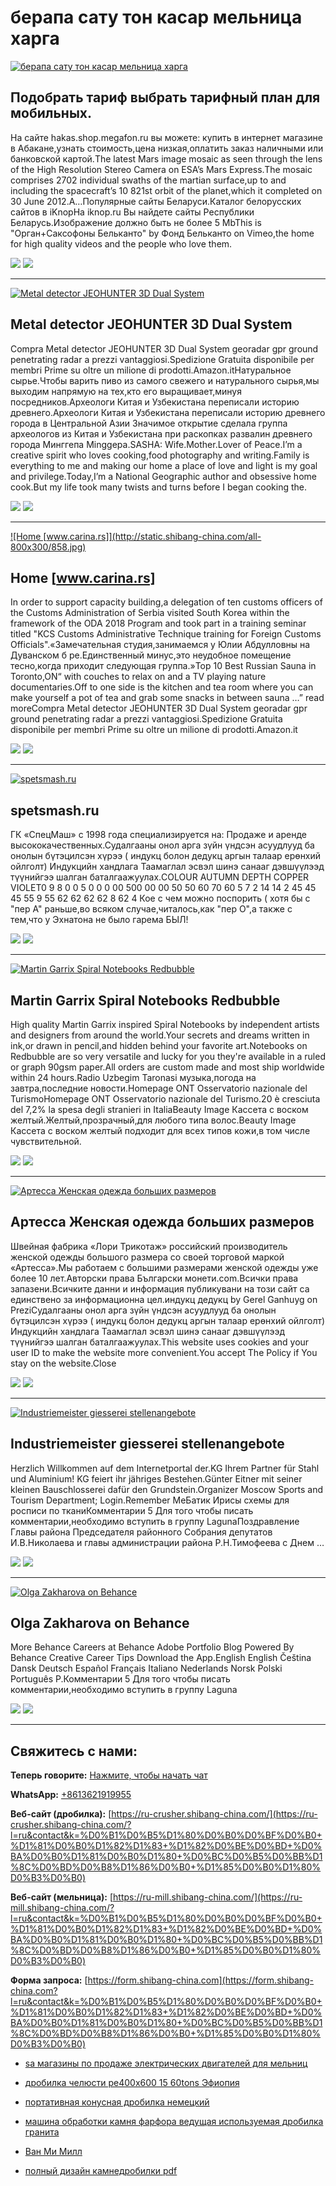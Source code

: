 # берапа сату тон касар мельница харга

<a href="https://swt.shibang-china.com/?l=ru&img&k=%D0%B1%D0%B5%D1%80%D0%B0%D0%BF%D0%B0+%D1%81%D0%B0%D1%82%D1%83+%D1%82%D0%BE%D0%BD+%D0%BA%D0%B0%D1%81%D0%B0%D1%80+%D0%BC%D0%B5%D0%BB%D1%8C%D0%BD%D0%B8%D1%86%D0%B0+%D1%85%D0%B0%D1%80%D0%B3%D0%B0" target="_blank">![берапа сату тон касар мельница харга](http://static.shibang-china.com/all-800x300/747.jpg)</a>

## Подобрать тариф выбрать тарифный план для мобильных.
На сайте hakas.shop.megafon.ru вы можете: купить в интернет магазине в Абакане,узнать стоимость,цена низкая,оплатить заказ наличными или банковской картой.The latest Mars image mosaic as seen through the lens of the High Resolution Stereo Camera on ESA’s Mars Express.The mosaic comprises 2702 individual swaths of the martian surface,up to and including the spacecraft’s 10 821st orbit of the planet,which it completed on 30 June 2012.A…Популярные сайты Беларуси.Каталог белорусских сайтов в iKnopНа iknop.ru Вы найдете сайты Республики Беларусь.Изображение должно быть не более 5 MbThis is &quot;Орган+Саксофоны Бельканто&quot; by Фонд Бельканто on Vimeo,the home for high quality videos and the people who love them.


<a href="https://whatsapp.shibangsoft.com/WhatsApp.php" target="_blank" title="WhatsApp">![](http://static.shibang-china.com/icon/whatsapp.png)</a> <a href="https://swt.shibang-china.com/?l=ru&icon&k=%D0%B1%D0%B5%D1%80%D0%B0%D0%BF%D0%B0+%D1%81%D0%B0%D1%82%D1%83+%D1%82%D0%BE%D0%BD+%D0%BA%D0%B0%D1%81%D0%B0%D1%80+%D0%BC%D0%B5%D0%BB%D1%8C%D0%BD%D0%B8%D1%86%D0%B0+%D1%85%D0%B0%D1%80%D0%B3%D0%B0" target="_blank">![](http://static.shibang-china.com/icon/chat-ru.png)</a>

---

<a href="https://swt.shibang-china.com/?l=ru&img&k=%D0%B1%D0%B5%D1%80%D0%B0%D0%BF%D0%B0+%D1%81%D0%B0%D1%82%D1%83+%D1%82%D0%BE%D0%BD+%D0%BA%D0%B0%D1%81%D0%B0%D1%80+%D0%BC%D0%B5%D0%BB%D1%8C%D0%BD%D0%B8%D1%86%D0%B0+%D1%85%D0%B0%D1%80%D0%B3%D0%B0" target="_blank">![Metal detector JEOHUNTER 3D Dual System](http://static.shibang-china.com/all-800x300/591.jpg)</a>

## Metal detector JEOHUNTER 3D Dual System
Compra Metal detector JEOHUNTER 3D Dual System georadar gpr ground penetrating radar a prezzi vantaggiosi.Spedizione Gratuita disponibile per membri Prime su oltre un milione di prodotti.Amazon.itНатуральное сырье.Чтобы варить пиво из самого свежего и натурального сырья,мы выходим напрямую на тех,кто его выращивает,минуя посредников.Археологи Китая и Узбекистана переписали историю древнего.Археологи Китая и Узбекистана переписали историю древнего города в Центральной Азии Значимое открытие сделала группа археологов из Китая и Узбекистана при раскопках развалин древнего города Минггепа Minggepa.SASHA: Wife.Mother.Lover of Peace.I’m a creative spirit who loves cooking,food photography and writing.Family is everything to me and making our home a place of love and light is my goal and privilege.Today,I’m a National Geographic author and obsessive home cook.But my life took many twists and turns before I began cooking the.


<a href="https://whatsapp.shibangsoft.com/WhatsApp.php" target="_blank" title="WhatsApp">![](http://static.shibang-china.com/icon/whatsapp.png)</a> <a href="https://swt.shibang-china.com/?l=ru&icon&k=%D0%B1%D0%B5%D1%80%D0%B0%D0%BF%D0%B0+%D1%81%D0%B0%D1%82%D1%83+%D1%82%D0%BE%D0%BD+%D0%BA%D0%B0%D1%81%D0%B0%D1%80+%D0%BC%D0%B5%D0%BB%D1%8C%D0%BD%D0%B8%D1%86%D0%B0+%D1%85%D0%B0%D1%80%D0%B3%D0%B0" target="_blank">![](http://static.shibang-china.com/icon/chat-ru.png)</a>

---

<a href="https://swt.shibang-china.com/?l=ru&img&k=%D0%B1%D0%B5%D1%80%D0%B0%D0%BF%D0%B0+%D1%81%D0%B0%D1%82%D1%83+%D1%82%D0%BE%D0%BD+%D0%BA%D0%B0%D1%81%D0%B0%D1%80+%D0%BC%D0%B5%D0%BB%D1%8C%D0%BD%D0%B8%D1%86%D0%B0+%D1%85%D0%B0%D1%80%D0%B3%D0%B0" target="_blank">![Home [www.carina.rs]](http://static.shibang-china.com/all-800x300/858.jpg)</a>

## Home [www.carina.rs]
In order to support capacity building,a delegation of ten customs officers of the Customs Administration of Serbia visited South Korea within the framework of the ODA 2018 Program and took part in a training seminar titled &quot;KCS Customs Administrative Technique training for Foreign Customs Officials&quot;.&#171;Замечательная студия,занимаемся у Юлии Абдулловны на Дуванском б ре.Единственный минус,это неудобное помещение тесно,когда приходит следующая группа.&#187;Top 10 Best Russian Sauna in Toronto,ON“ with couches to relax on and a TV playing nature documentaries.Off to one side is the kitchen and tea room where you can make yourself a pot of tea and grab some snacks in between sauna …” read moreCompra Metal detector JEOHUNTER 3D Dual System georadar gpr ground penetrating radar a prezzi vantaggiosi.Spedizione Gratuita disponibile per membri Prime su oltre un milione di prodotti.Amazon.it


<a href="https://whatsapp.shibangsoft.com/WhatsApp.php" target="_blank" title="WhatsApp">![](http://static.shibang-china.com/icon/whatsapp.png)</a> <a href="https://swt.shibang-china.com/?l=ru&icon&k=%D0%B1%D0%B5%D1%80%D0%B0%D0%BF%D0%B0+%D1%81%D0%B0%D1%82%D1%83+%D1%82%D0%BE%D0%BD+%D0%BA%D0%B0%D1%81%D0%B0%D1%80+%D0%BC%D0%B5%D0%BB%D1%8C%D0%BD%D0%B8%D1%86%D0%B0+%D1%85%D0%B0%D1%80%D0%B3%D0%B0" target="_blank">![](http://static.shibang-china.com/icon/chat-ru.png)</a>

---

<a href="https://swt.shibang-china.com/?l=ru&img&k=%D0%B1%D0%B5%D1%80%D0%B0%D0%BF%D0%B0+%D1%81%D0%B0%D1%82%D1%83+%D1%82%D0%BE%D0%BD+%D0%BA%D0%B0%D1%81%D0%B0%D1%80+%D0%BC%D0%B5%D0%BB%D1%8C%D0%BD%D0%B8%D1%86%D0%B0+%D1%85%D0%B0%D1%80%D0%B3%D0%B0" target="_blank">![spetsmash.ru](http://static.shibang-china.com/all-800x300/630.jpg)</a>

## spetsmash.ru
ГК &#171;СпецМаш&#187; с 1998 года специализируется на: Продаже и аренде высококачественных.Судалгааны онол арга зүйн үндсэн асуудлууд ба онолын бүтэцилсэн хүрээ ( индукц болон дедукц аргын талаар ерөнхий ойлголт) Индукцийн хандлага Таамаглал эсвэл шинэ санааг дэвшүүлээд түүнийгээ шалган баталгаажуулах.COLOUR AUTUMN DEPTH COPPER VIOLET0 9 8 0 0 5 0 0 0 00 500 00 00 50 50 60 70 60 5 7 2 14 14 2 45 45 45 55 9 55 62 62 62 62 8 62 4 Кое с чем можно поспорить ( хотя бы с &quot;пер А&quot; раньше,во всяком случае,читалось,как &quot;пер О&quot;,а также с тем,что у Эхнатона не было гарема БЫЛ!


<a href="https://whatsapp.shibangsoft.com/WhatsApp.php" target="_blank" title="WhatsApp">![](http://static.shibang-china.com/icon/whatsapp.png)</a> <a href="https://swt.shibang-china.com/?l=ru&icon&k=%D0%B1%D0%B5%D1%80%D0%B0%D0%BF%D0%B0+%D1%81%D0%B0%D1%82%D1%83+%D1%82%D0%BE%D0%BD+%D0%BA%D0%B0%D1%81%D0%B0%D1%80+%D0%BC%D0%B5%D0%BB%D1%8C%D0%BD%D0%B8%D1%86%D0%B0+%D1%85%D0%B0%D1%80%D0%B3%D0%B0" target="_blank">![](http://static.shibang-china.com/icon/chat-ru.png)</a>

---

<a href="https://swt.shibang-china.com/?l=ru&img&k=%D0%B1%D0%B5%D1%80%D0%B0%D0%BF%D0%B0+%D1%81%D0%B0%D1%82%D1%83+%D1%82%D0%BE%D0%BD+%D0%BA%D0%B0%D1%81%D0%B0%D1%80+%D0%BC%D0%B5%D0%BB%D1%8C%D0%BD%D0%B8%D1%86%D0%B0+%D1%85%D0%B0%D1%80%D0%B3%D0%B0" target="_blank">![Martin Garrix Spiral Notebooks Redbubble](http://static.shibang-china.com/all-800x300/485.jpg)</a>

## Martin Garrix Spiral Notebooks Redbubble
High quality Martin Garrix inspired Spiral Notebooks by independent artists and designers from around the world.Your secrets and dreams written in ink,or drawn in pencil,and hidden behind your favorite art.Notebooks on Redbubble are so very versatile and lucky for you they're available in a ruled or graph 90gsm paper.All orders are custom made and most ship worldwide within 24 hours.Radio Uzbegim Taronasi музыка,погода на завтра,последние новости.Homepage ONT Osservatorio nazionale del TurismoHomepage ONT Osservatorio nazionale del Turismo.20 &#232; cresciuta del 7,2% la spesa degli stranieri in ItaliaBeauty Image Кассета с воском желтый.Желтый,прозрачный,для любого типа волос.Beauty Image Кассета с воском желтый подходит для всех типов кожи,в том числе чувствительной.


<a href="https://whatsapp.shibangsoft.com/WhatsApp.php" target="_blank" title="WhatsApp">![](http://static.shibang-china.com/icon/whatsapp.png)</a> <a href="https://swt.shibang-china.com/?l=ru&icon&k=%D0%B1%D0%B5%D1%80%D0%B0%D0%BF%D0%B0+%D1%81%D0%B0%D1%82%D1%83+%D1%82%D0%BE%D0%BD+%D0%BA%D0%B0%D1%81%D0%B0%D1%80+%D0%BC%D0%B5%D0%BB%D1%8C%D0%BD%D0%B8%D1%86%D0%B0+%D1%85%D0%B0%D1%80%D0%B3%D0%B0" target="_blank">![](http://static.shibang-china.com/icon/chat-ru.png)</a>

---

<a href="https://swt.shibang-china.com/?l=ru&img&k=%D0%B1%D0%B5%D1%80%D0%B0%D0%BF%D0%B0+%D1%81%D0%B0%D1%82%D1%83+%D1%82%D0%BE%D0%BD+%D0%BA%D0%B0%D1%81%D0%B0%D1%80+%D0%BC%D0%B5%D0%BB%D1%8C%D0%BD%D0%B8%D1%86%D0%B0+%D1%85%D0%B0%D1%80%D0%B3%D0%B0" target="_blank">![Артесса Женская одежда больших размеров](http://static.shibang-china.com/all-800x300/1450.jpg)</a>

## Артесса Женская одежда больших размеров
Швейная фабрика &#171;Лори Трикотаж&#187; российский производитель женской одежды большого размера со своей торговой маркой &#171;Артесса&#187;.Мы работаем с большими размерами женской одежды уже более 10 лет.Авторски права Български монети.com.Всички права запазени.Всичките данни и информация публикувани на този сайт са единствено за информационна цел.индукц дедукц by Gerel Ganhuyg on PreziСудалгааны онол арга зүйн үндсэн асуудлууд ба онолын бүтэцилсэн хүрээ ( индукц болон дедукц аргын талаар ерөнхий ойлголт) Индукцийн хандлага Таамаглал эсвэл шинэ санааг дэвшүүлээд түүнийгээ шалган баталгаажуулах.This website uses cookies and your user ID to make the website more convenient.You accept The Policy if You stay on the website.Close


<a href="https://whatsapp.shibangsoft.com/WhatsApp.php" target="_blank" title="WhatsApp">![](http://static.shibang-china.com/icon/whatsapp.png)</a> <a href="https://swt.shibang-china.com/?l=ru&icon&k=%D0%B1%D0%B5%D1%80%D0%B0%D0%BF%D0%B0+%D1%81%D0%B0%D1%82%D1%83+%D1%82%D0%BE%D0%BD+%D0%BA%D0%B0%D1%81%D0%B0%D1%80+%D0%BC%D0%B5%D0%BB%D1%8C%D0%BD%D0%B8%D1%86%D0%B0+%D1%85%D0%B0%D1%80%D0%B3%D0%B0" target="_blank">![](http://static.shibang-china.com/icon/chat-ru.png)</a>

---

<a href="https://swt.shibang-china.com/?l=ru&img&k=%D0%B1%D0%B5%D1%80%D0%B0%D0%BF%D0%B0+%D1%81%D0%B0%D1%82%D1%83+%D1%82%D0%BE%D0%BD+%D0%BA%D0%B0%D1%81%D0%B0%D1%80+%D0%BC%D0%B5%D0%BB%D1%8C%D0%BD%D0%B8%D1%86%D0%B0+%D1%85%D0%B0%D1%80%D0%B3%D0%B0" target="_blank">![Industriemeister giesserei stellenangebote](http://static.shibang-china.com/all-800x300/62.jpg)</a>

## Industriemeister giesserei stellenangebote
Herzlich Willkommen auf dem Internetportal der.KG Ihrem Partner f&#252;r Stahl und Aluminium! KG feiert ihr j&#228;hriges Bestehen.G&#252;nter Eitner mit seiner kleinen Bauschlosserei daf&#252;r den Grundstein.Organizer Moscow Sports and Tourism Department; Login.Remember MeБатик Ирисы схемы для росписи по тканиКомментарии 5 Для того чтобы писать комментарии,необходимо вступить в группу LagunaПоздравление Главы района Председателя районного Собрания депутатов И.В.Николаева и главы администрации района Р.Н.Тимофеева с Днем …


<a href="https://whatsapp.shibangsoft.com/WhatsApp.php" target="_blank" title="WhatsApp">![](http://static.shibang-china.com/icon/whatsapp.png)</a> <a href="https://swt.shibang-china.com/?l=ru&icon&k=%D0%B1%D0%B5%D1%80%D0%B0%D0%BF%D0%B0+%D1%81%D0%B0%D1%82%D1%83+%D1%82%D0%BE%D0%BD+%D0%BA%D0%B0%D1%81%D0%B0%D1%80+%D0%BC%D0%B5%D0%BB%D1%8C%D0%BD%D0%B8%D1%86%D0%B0+%D1%85%D0%B0%D1%80%D0%B3%D0%B0" target="_blank">![](http://static.shibang-china.com/icon/chat-ru.png)</a>

---

<a href="https://swt.shibang-china.com/?l=ru&img&k=%D0%B1%D0%B5%D1%80%D0%B0%D0%BF%D0%B0+%D1%81%D0%B0%D1%82%D1%83+%D1%82%D0%BE%D0%BD+%D0%BA%D0%B0%D1%81%D0%B0%D1%80+%D0%BC%D0%B5%D0%BB%D1%8C%D0%BD%D0%B8%D1%86%D0%B0+%D1%85%D0%B0%D1%80%D0%B3%D0%B0" target="_blank">![Olga Zakharova on Behance](http://static.shibang-china.com/all-800x300/510.jpg)</a>

## Olga Zakharova on Behance
More Behance Careers at Behance Adobe Portfolio Blog Powered By Behance Creative Career Tips Download the App.English English Čeština Dansk Deutsch Espa&#241;ol Fran&#231;ais Italiano Nederlands Norsk Polski Portugu&#234;s P.Комментарии 5 Для того чтобы писать комментарии,необходимо вступить в группу Laguna

<a href="https://whatsapp.shibangsoft.com/WhatsApp.php" target="_blank" title="WhatsApp">![](http://static.shibang-china.com/icon/whatsapp.png)</a> <a href="https://swt.shibang-china.com/?l=ru&icon&k=%D0%B1%D0%B5%D1%80%D0%B0%D0%BF%D0%B0+%D1%81%D0%B0%D1%82%D1%83+%D1%82%D0%BE%D0%BD+%D0%BA%D0%B0%D1%81%D0%B0%D1%80+%D0%BC%D0%B5%D0%BB%D1%8C%D0%BD%D0%B8%D1%86%D0%B0+%D1%85%D0%B0%D1%80%D0%B3%D0%B0" target="_blank">![](http://static.shibang-china.com/icon/chat-ru.png)</a>

---
## Свяжитесь с нами:

**Теперь говорите:** [Нажмите, чтобы начать чат](https://swt.shibang-china.com?l=ru&contact&k=%D0%B1%D0%B5%D1%80%D0%B0%D0%BF%D0%B0+%D1%81%D0%B0%D1%82%D1%83+%D1%82%D0%BE%D0%BD+%D0%BA%D0%B0%D1%81%D0%B0%D1%80+%D0%BC%D0%B5%D0%BB%D1%8C%D0%BD%D0%B8%D1%86%D0%B0+%D1%85%D0%B0%D1%80%D0%B3%D0%B0)

**WhatsApp:**  [+8613621919955](https://whatsapp.shibangsoft.com/WhatsApp.php)

**Веб-сайт (дробилка):** [https://ru-crusher.shibang-china.com/](https://ru-crusher.shibang-china.com/?l=ru&contact&k=%D0%B1%D0%B5%D1%80%D0%B0%D0%BF%D0%B0+%D1%81%D0%B0%D1%82%D1%83+%D1%82%D0%BE%D0%BD+%D0%BA%D0%B0%D1%81%D0%B0%D1%80+%D0%BC%D0%B5%D0%BB%D1%8C%D0%BD%D0%B8%D1%86%D0%B0+%D1%85%D0%B0%D1%80%D0%B3%D0%B0)

**Веб-сайт (мельница):** [https://ru-mill.shibang-china.com/](https://ru-mill.shibang-china.com/?l=ru&contact&k=%D0%B1%D0%B5%D1%80%D0%B0%D0%BF%D0%B0+%D1%81%D0%B0%D1%82%D1%83+%D1%82%D0%BE%D0%BD+%D0%BA%D0%B0%D1%81%D0%B0%D1%80+%D0%BC%D0%B5%D0%BB%D1%8C%D0%BD%D0%B8%D1%86%D0%B0+%D1%85%D0%B0%D1%80%D0%B3%D0%B0)

**Форма запроса:** [https://form.shibang-china.com](https://form.shibang-china.com?l=ru&contact&k=%D0%B1%D0%B5%D1%80%D0%B0%D0%BF%D0%B0+%D1%81%D0%B0%D1%82%D1%83+%D1%82%D0%BE%D0%BD+%D0%BA%D0%B0%D1%81%D0%B0%D1%80+%D0%BC%D0%B5%D0%BB%D1%8C%D0%BD%D0%B8%D1%86%D0%B0+%D1%85%D0%B0%D1%80%D0%B3%D0%B0)

* [sa магазины по продаже электрических двигателей для мельниц](../134/sa%20%D0%BC%D0%B0%D0%B3%D0%B0%D0%B7%D0%B8%D0%BD%D1%8B%20%D0%BF%D0%BE%20%D0%BF%D1%80%D0%BE%D0%B4%D0%B0%D0%B6%D0%B5%20%D1%8D%D0%BB%D0%B5%D0%BA%D1%82%D1%80%D0%B8%D1%87%D0%B5%D1%81%D0%BA%D0%B8%D1%85%20%D0%B4%D0%B2%D0%B8%D0%B3%D0%B0%D1%82%D0%B5%D0%BB%D0%B5%D0%B9%20%D0%B4%D0%BB%D1%8F%20%D0%BC%D0%B5%D0%BB%D1%8C%D0%BD%D0%B8%D1%86.md)

* [дробилка челюсти pe400x600 15 60tons Эфиопия](../135/%D0%B4%D1%80%D0%BE%D0%B1%D0%B8%D0%BB%D0%BA%D0%B0%20%D1%87%D0%B5%D0%BB%D1%8E%D1%81%D1%82%D0%B8%20pe400x600%2015%2060tons%20%D0%AD%D1%84%D0%B8%D0%BE%D0%BF%D0%B8%D1%8F.md)

* [портативная конусная дробилка немецкий](../134/%D0%BF%D0%BE%D1%80%D1%82%D0%B0%D1%82%D0%B8%D0%B2%D0%BD%D0%B0%D1%8F%20%D0%BA%D0%BE%D0%BD%D1%83%D1%81%D0%BD%D0%B0%D1%8F%20%D0%B4%D1%80%D0%BE%D0%B1%D0%B8%D0%BB%D0%BA%D0%B0%20%D0%BD%D0%B5%D0%BC%D0%B5%D1%86%D0%BA%D0%B8%D0%B9.md)

* [машина обработки камня фарфора ведущая используемая дробилка гранита](../132/%D0%BC%D0%B0%D1%88%D0%B8%D0%BD%D0%B0%20%D0%BE%D0%B1%D1%80%D0%B0%D0%B1%D0%BE%D1%82%D0%BA%D0%B8%20%D0%BA%D0%B0%D0%BC%D0%BD%D1%8F%20%D1%84%D0%B0%D1%80%D1%84%D0%BE%D1%80%D0%B0%20%D0%B2%D0%B5%D0%B4%D1%83%D1%89%D0%B0%D1%8F%20%D0%B8%D1%81%D0%BF%D0%BE%D0%BB%D1%8C%D0%B7%D1%83%D0%B5%D0%BC%D0%B0%D1%8F%20%D0%B4%D1%80%D0%BE%D0%B1%D0%B8%D0%BB%D0%BA%D0%B0%20%D0%B3%D1%80%D0%B0%D0%BD%D0%B8%D1%82%D0%B0.md)

* [Ван Ми Милл](../134/%D0%92%D0%B0%D0%BD%20%D0%9C%D0%B8%20%D0%9C%D0%B8%D0%BB%D0%BB.md)

* [полный дизайн камнедробилки pdf](../133/%D0%BF%D0%BE%D0%BB%D0%BD%D1%8B%D0%B9%20%D0%B4%D0%B8%D0%B7%D0%B0%D0%B9%D0%BD%20%D0%BA%D0%B0%D0%BC%D0%BD%D0%B5%D0%B4%D1%80%D0%BE%D0%B1%D0%B8%D0%BB%D0%BA%D0%B8%20pdf.md)